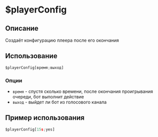 # $playerConfig

## Описание
Создаёт конфигурацию плеера после его окончания

## Использование
```js
$playerConfig[время;выход]
```

### Опции
- `время` - спустя сколько времени, после окончания проигрывания очереди, бот выполнит действие
- `выход` - выйдет ли бот из голосового канала

## Пример использования
```javascript
$playerConfig[15s;yes]
```
